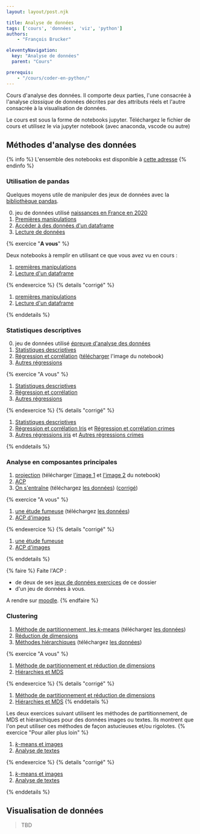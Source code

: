 ```yaml
---
layout: layout/post.njk

title: Analyse de données
tags: ['cours', 'données', 'viz', 'python']
authors:
    - "François Brucker"

eleventyNavigation:
  key: "Analyse de données"
  parent: "Cours"

prerequis:
    - "/cours/coder-en-python/"
---
```


<!-- début résumé -->

Cours d'analyse des données. Il comporte deux parties, l'une consacrée à l'analyse *classique* de données décrites par des attributs réels et l'autre consacrée à la visualisation de données.

<!-- fin résumé -->

Le cours est sous la forme de notebooks jupyter. Téléchargez le fichier de cours et utilisez le via jupyter notebook (avec anaconda, vscode ou autre)

## Méthodes d'analyse des données

{% info %}
L'ensemble des notebooks est disponible à [cette adresse](https://github.com/FrancoisBrucker/cours_informatique/tree/main/docs/src/cours/analyse-donn%C3%A9es/notebooks-analyse)
{% endinfo %}

### Utilisation de pandas

Quelques moyens utile de manipuler des jeux de données avec la [bibliothèque pandas](https://pandas.pydata.org/docs/index.html).

0. jeu de données utilisé [naissances en France en 2020](./notebooks-analyse/nat2020_csv.zip)
1. [Premières manipulations](./notebooks-analyse/1_1_1_cours_premières_manipulations.ipynb)
2. [Accéder à des données d'un dataframe](./notebooks-analyse/1_2_cours_acceder_aux_dataframe.ipynb)
3. [Lecture de données](./notebooks-analyse/1_3_1_cours_lecture_données.ipynb)

{% exercice "**A vous**" %}

Deux notebooks à remplir en utilisant ce que vous avez vu en cours :

1. [premières manipulations](./notebooks-analyse/1_1_2_à_vous_premières_manipulations.ipynb)
2. [Lecture d'un dataframe](./notebooks-analyse/1_3_2_à_vous_lecture_données.ipynb)

{% endexercice %}
{% details "corrigé" %}

1. [premières manipulations](./notebooks-analyse/1_1_3_corrigé_premières_manipulations.ipynb)
2. [Lecture d'un dataframe](./notebooks-analyse/1_3_3_corrigé_lecture_données.ipynb)

{% enddetails %}

### Statistiques descriptives

0. jeu de données utilisé [épreuve d'analyse des données](./notebooks-analyse/épreuve.txt)
1. [Statistiques descriptives](./notebooks-analyse/2_1_1_cours_statistiques_descriptives.ipynb)
2. [Régression et corrélation](./notebooks-analyse/2_2_1_cours_régression_et_corrélation.ipynb) ([télécharger](./notebooks-analyse/régression-opti.png) l'image du notebook)
3. [Autres régressions](./notebooks-analyse/2_3_1_cours_autres_régressions.ipynb)

{% exercice "A vous" %}

1. [Statistiques descriptives](./notebooks-analyse/2_1_2_à_vous_statistiques_descriptives.ipynb)
2. [Régression et corrélation](./notebooks-analyse/2_2_2_à_vous_régression_et_corrélation.ipynb)
3. [Autres régressions](./notebooks-analyse/2_3_2_à_vous_autres_régressions.ipynb)

{% endexercice %}
{% details "corrigé" %}

1. [Statistiques descriptives](./notebooks-analyse/2_1_3_corrigé_statistiques_descriptives.ipynb)
2. [Régression et corrélation Iris](./notebooks-analyse/2_2_3_corrigé_régression_et_corrélation_iris.ipynb) et [Régression et corrélation crimes](./notebooks-analyse/2_2_3_corrigé_régression_et_corrélation_crimes.ipynb)
3. [Autres régressions iris](./notebooks-analyse/2_3_3_corrigé_autres_régressions_iris.ipynb) et [Autres régressions crimes](./notebooks-analyse/2_3_3°corrigé_autres_régressions_crimes.ipynb)

{% enddetails %}

### Analyse en composantes principales

1. [projection](./notebooks-analyse/3_1_cours_projections.ipynb) (télécharger [l'image 1](./notebooks-analyse/projection-opti.png) et [l'image 2](./notebooks-analyse/projection-données.png) du notebook)
2. [ACP](./notebooks-analyse/3_2_1_cours_acp.ipynb)
3. [On s'entraîne](./notebooks-analyse/3_2_2_a_vous_dépenses_état.ipynb) (téléchargez [les données](./notebooks-analyse/dépense_état.csv)) ([corrigé](./notebooks-analyse/3_2_3_corrigé_dépenses_état.ipynb))

{% exercice "A vous" %}

1. [une étude fumeuse](./notebooks-analyse/3_3_1_à_vous_une_étude_fumeuse.ipynb) (téléchargez [les données](./notebooks-analyse/fume.txt))
2. [ACP d'images](./notebooks-analyse/3_3_3_a_vous_données_visages.ipynb)

{% endexercice %}
{% details "corrigé" %}

1. [une étude fumeuse](./notebooks-analyse/3_3_2_corrigé_une_étude_fumeuse.ipynb)
2. [ACP d'images](./notebooks-analyse/3_3_4_corrigé_données_visages.ipynb)

{% enddetails %}

{% faire %}
Faite l'ACP :

* de deux de ses [jeux de données exercices](./notebooks-analyse/données_exercices.zip) de ce dossier
* d'un jeu de données à vous.

A rendre sur [moodle](https://moodle.centrale-marseille.fr/mod/assign/view.php?id=36079).
{% endfaire %}

### Clustering

1. [Méthode de partitionnement, les $k$-means](./notebooks-analyse/4_1_cours_partitionnement.ipynb) (téléchargez [les données](./notebooks-analyse/ruspini.csv))
2. [Réduction de dimensions](./notebooks-analyse/4_2_cours_reduction_de_dimensions.ipynb)
3. [Méthodes hiérarchiques](./notebooks-analyse/4_4_cours_hierarchies.ipynb) (téléchargez [les données](./notebooks-analyse/henley.mat))

{% exercice "A vous" %}

1. [Méthode de partitionnement et réduction de dimensions](./notebooks-analyse/4_3_1_a_vous_kmeans.ipynb)
2. [Hiérarchies et MDS](./notebooks-analyse/4_5_1_a_vous_hierarchies_et_mds.ipynb)

{% endexercice %}
{% details "corrigé" %}

1. [Méthode de partitionnement et réduction de dimensions](./notebooks-analyse/4_3_2_corrigé_kmeans.ipynb)
2. [Hiérarchies et MDS](./notebooks-analyse/4_5_2_corrigé_hierarchies_et_mds.ipynb)
{% enddetails %}

Les deux exercices suivant utilisent les méthodes de partitionnement, de MDS et hiérarchiques pour des données images ou textes. Ils montrent que l'on peut utiliser ces méthodes de façon astucieuses et/ou rigolotes.
{% exercice "Pour aller plus loin" %}

1. [$k$-means et images](./notebooks-analyse/4_6_1_a_vous_kmeans_et_images.ipynb)
2. [Analyse de textes](./notebooks-analyse/4_7_1_a_vous_texte_et_distance_de_jaccard.ipynb)

{% endexercice %}
{% details "corrigé" %}

1. [$k$-means et images](./notebooks-analyse/4_6_2_corrigé_kmeans_et_images.ipynb)
2. [Analyse de textes](./notebooks-analyse/4_7_2_corrigé_texte_et_distance_de_jaccard.ipynb)

{% enddetails %}

## Visualisation de données

> TBD
>
